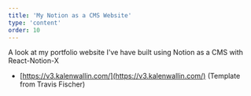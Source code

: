 ```yaml
---
title: 'My Notion as a CMS Website'
type: 'content'
order: 10
---
```

A look at my portfolio website I've have built using Notion as a CMS with React-Notion-X

- [https://v3.kalenwallin.com/](https://v3.kalenwallin.com/) (Template from Travis Fischer)
